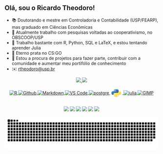 ## Olá, sou o Ricardo Theodoro! 

- 📚 Doutorando e mestre em Controladoria e Contabilidade (USP/FEARP), mas graduado em Ciências Econômicas
- 🔭 Atualmente trabalho com pesquisas voltadas ao cooperativismo, no OBSCOOP/USP
- 🌱 Trabalho bastante com R, Python, SQL e LaTeX, e estou tentando aprender Julia
- 🦆 Eterno prata no CS:GO
- 💬 Estou a procura de projetos para fazer parte, contribuir com a comunidade e aumentar meu portifólio de conhecimento
- :envelope: rtheodoro@usp.br

<div align="center">
  <a href="https://github.com/rtheodoro">
  <img height="160em" src="https://github-readme-stats.vercel.app/api?username=rtheodoro&show_icons=true&theme=dark&include_all_commits=true&count_private=true"/>
  <img height="160em" src="https://github-readme-stats.vercel.app/api/top-langs/?username=rtheodoro&layout=compact&langs_count=7&theme=dark"/>
</div>
<div style="display: inline_block" align="center"><br>
  <img align="center" alt="R" height="30" width="40" src="https://cdn.jsdelivr.net/gh/devicons/devicon/icons/rstudio/rstudio-original.svg">
  <img align="center" alt="Github" height="30" width="40" src="https://cdn.jsdelivr.net/gh/devicons/devicon/icons/git/git-plain.svg">
  <img align="center" alt="Markdown" height="30" width="40" src="https://cdn.jsdelivr.net/gh/devicons/devicon/icons/markdown/markdown-original.svg">
  <img align="center" alt="VS Code" height="30" width="40" src="https://cdn.jsdelivr.net/gh/devicons/devicon/icons/vscode/vscode-original.svg">
  <img align="center" alt="postgre" height="30" width="40" src="https://cdn.jsdelivr.net/gh/devicons/devicon/icons/postgresql/postgresql-original.svg">
  <img align="center" alt="Python" height="30" width="40" src="https://raw.githubusercontent.com/devicons/devicon/master/icons/python/python-original.svg">
  <img align="center" alt="julia" height="30" width="40" src="https://cdn.jsdelivr.net/gh/devicons/devicon/icons/julia/julia-original.svg">
  <img align="center" alt="GIMP" height="30" width="40" src="https://cdn.jsdelivr.net/gh/devicons/devicon/icons/gimp/gimp-plain.svg">
</div>

##

<div align="center"> 
  <a href="https://www.linkedin.com/in/rtheodoro" target="_blank"><img src="https://img.icons8.com/office/48/000000/linkedin-circled--v2.png"/></a>
  <a href="https://www.youtube.com/channel/UCDT5QYgse4tiHDm-DiD3x8w" target="_blank"><img src="https://img.icons8.com/color/48/000000/youtube-play.png"/></a>
  <a href="https://twitter.com/rxtheodoro" target="_blank"><img src="https://img.icons8.com/color/48/000000/twitter--v1.png"/></a> 
  <a href="https://steamcommunity.com/id/rxtheodoro" target="_blank"><img src="https://img.icons8.com/fluency/48/000000/steam.png"/></a> 
  <a href="https://rtheodoro.com" target="_blank"><img src="https://img.icons8.com/fluency/48/000000/domain.png"/></a> 
  <a href = "mailto:rtheodoro@usp.com"><img src="https://img.icons8.com/office/48/000000/email.png"/></a>

  ![Snake animation](https://github.com/rtheodoro/rtheodoro/blob/output/github-contribution-grid-snake.svg)

</div>


